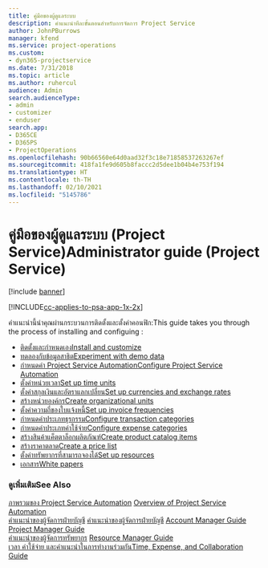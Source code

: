 ```yaml
---
title: คู่มือของผู้ดูแลระบบ
description: คำแนะนำทีละขั้นตอนสำหรับการจัดการ Project Service
author: JohnPBurrows
manager: kfend
ms.service: project-operations
ms.custom:
- dyn365-projectservice
ms.date: 7/31/2018
ms.topic: article
ms.author: ruhercul
audience: Admin
search.audienceType:
- admin
- customizer
- enduser
search.app:
- D365CE
- D365PS
- ProjectOperations
ms.openlocfilehash: 90b66560e64d0aad32f3c18e71858537263267ef
ms.sourcegitcommit: 418fa1fe9d605b8faccc2d5dee1b04b4e753f194
ms.translationtype: HT
ms.contentlocale: th-TH
ms.lasthandoff: 02/10/2021
ms.locfileid: "5145786"
---
```

# <a name="administrator-guide-project-service"></a><span data-ttu-id="3ac08-103">คู่มือของผู้ดูแลระบบ (Project Service)</span><span class="sxs-lookup"><span data-stu-id="3ac08-103">Administrator guide (Project Service)</span></span>

[!include [banner](../includes/psa-now-project-operations.md)]

[!INCLUDE[cc-applies-to-psa-app-1x-2x](../includes/cc-applies-to-psa-app-1x-2x.md)]

<span data-ttu-id="3ac08-104">คำแนะนำนี้นำคุณผ่านกระบวนการติดตั้งและตั้งค่าคอนฟิก:</span><span class="sxs-lookup"><span data-stu-id="3ac08-104">This guide takes you through the process of installing and configuing :</span></span>  
  
- [<span data-ttu-id="3ac08-105">ติดตั้งและกำหนดเอง</span><span class="sxs-lookup"><span data-stu-id="3ac08-105">Install and customize</span></span>](install-customize.md)
- [<span data-ttu-id="3ac08-106">ทดลองกับข้อมูลสาธิต</span><span class="sxs-lookup"><span data-stu-id="3ac08-106">Experiment with demo data</span></span>](use-demo-data.md)
- [<span data-ttu-id="3ac08-107">กำหนดค่า Project Service Automation</span><span class="sxs-lookup"><span data-stu-id="3ac08-107">Configure Project Service Automation</span></span>](configure.md)
- [<span data-ttu-id="3ac08-108">ตั้งค่าหน่วยเวลา</span><span class="sxs-lookup"><span data-stu-id="3ac08-108">Set up time units</span></span>](set-up-time-units.md)
- [<span data-ttu-id="3ac08-109">ตั้งค่าสกุลเงินและอัตราแลกเปลี่ยน</span><span class="sxs-lookup"><span data-stu-id="3ac08-109">Set up currencies and exchange rates</span></span>](set-up-currencies-exchange-rates.md)
- [<span data-ttu-id="3ac08-110">สร้างหน่วยองค์กร</span><span class="sxs-lookup"><span data-stu-id="3ac08-110">Create organizational units</span></span>](create-organizational-units.md)
- [<span data-ttu-id="3ac08-111">ตั้งค่าความถี่ของใบแจ้งหนี้</span><span class="sxs-lookup"><span data-stu-id="3ac08-111">Set up invoice frequencies</span></span>](set-up-invoice-frequencies.md)
- [<span data-ttu-id="3ac08-112">กำหนดค่าประเภทธุรกรรม</span><span class="sxs-lookup"><span data-stu-id="3ac08-112">Configure transaction categories</span></span>](configure-transaction-categories.md)
- [<span data-ttu-id="3ac08-113">กำหนดค่าประเภทค่าใช้จ่าย</span><span class="sxs-lookup"><span data-stu-id="3ac08-113">Configure expense categories</span></span>](configure-expense-categories.md)
- [<span data-ttu-id="3ac08-114">สร้างสินค้าแค็ตตาล็อกผลิตภัณฑ์</span><span class="sxs-lookup"><span data-stu-id="3ac08-114">Create product catalog items</span></span>](create-product-catalog-items.md)
- [<span data-ttu-id="3ac08-115">สร้างราคาตลาด</span><span class="sxs-lookup"><span data-stu-id="3ac08-115">Create a price list</span></span>](create-price-list.md)
- [<span data-ttu-id="3ac08-116">ตั้งค่าทรัพยากรที่สามารถจองได้</span><span class="sxs-lookup"><span data-stu-id="3ac08-116">Set up resources</span></span>](set-up-resources.md)
- [<span data-ttu-id="3ac08-117">เอกสาร</span><span class="sxs-lookup"><span data-stu-id="3ac08-117">White papers</span></span>](white-papers.md)
  
### <a name="see-also"></a><span data-ttu-id="3ac08-118">ดูเพิ่มเติม</span><span class="sxs-lookup"><span data-stu-id="3ac08-118">See Also</span></span>  
 <span data-ttu-id="3ac08-119">[ภาพรวมของ Project Service Automation](../psa/overview.md)  </span><span class="sxs-lookup"><span data-stu-id="3ac08-119">[Overview of Project Service Automation](../psa/overview.md)  </span></span>  
 <span data-ttu-id="3ac08-120">[คำแนะนำของผู้จัดการฝ่ายบัญชี](../psa/account-manager-guide.md) [คำแนะนำของผู้จัดการฝ่ายบัญชี](../psa/project-manager-guide.md) </span><span class="sxs-lookup"><span data-stu-id="3ac08-120">[Account Manager Guide](../psa/account-manager-guide.md) [Project Manager Guide](../psa/project-manager-guide.md) </span></span>  
 <span data-ttu-id="3ac08-121">[คำแนะนำของผู้จัดการทรัพยากร](../psa/resource-manager-guide.md) </span><span class="sxs-lookup"><span data-stu-id="3ac08-121">[Resource Manager Guide](../psa/resource-manager-guide.md) </span></span>  
 [<span data-ttu-id="3ac08-122">เวลา ค่าใช้จ่าย และคำแนะนำในการทำงานร่วมกัน</span><span class="sxs-lookup"><span data-stu-id="3ac08-122">Time, Expense, and Collaboration Guide</span></span>](../psa/time-expense-collaboration-guide.md)
